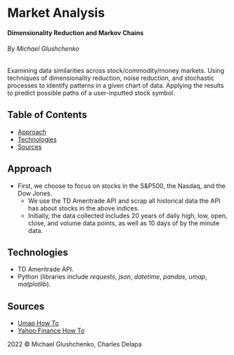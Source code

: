 # Market Analysis
#### Dimensionality Reduction and Markov Chains
###### By Michael Glushchenko

Examining data similarities across stock/commodity/money markets. Using techniques of dimensionality reduction, noise reduction, and stochastic processes to identify patterns in a given chart of data. Applying the results to predict possible paths of a user-inputted stock symbol.

## Table of Contents
* [Approach](https://github.com/mglush/market-analysis/blob/main/README.md#approaches)
* [Technologies](https://github.com/mglush/market-analysis/blob/main/README.md#technologies)
* [Sources](https://github.com/mglush/market-analysis/blob/main/README.md#sources)

## Approach
* First, we choose to focus on stocks in the S&P500, the Nasdaq, and the Dow Jones.
  * We use the TD Ameritrade API and scrap all historical data the API has about stocks in the above indices.
  * Initially, the data collected includes 20 years of daily high, low, open, close, and volume data points, as well as 10 days of by the minute data.

## Technologies
* TD Ameritrade API.
* Python (libraries include *requests*, *json*, *datetime*, *pandas*, *umap*, *matplotlib*).

## Sources
* [Umap How To](https://umap-learn.readthedocs.io/en/latest/index.html)
* [Yahoo Finance How To](https://levelup.gitconnected.com/how-to-get-all-stock-symbols-a73925c16a1b)

2022 &copy; Michael Glushchenko, Charles Delapa
